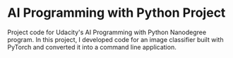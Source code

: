 # AI Programming with Python Project

Project code for Udacity's AI Programming with Python Nanodegree program. In this project, I developed code for an image classifier built with PyTorch and converted it into a command line application.
